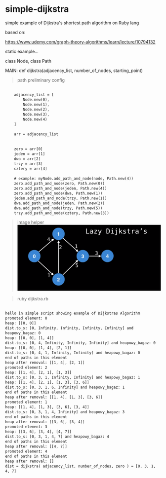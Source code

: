# simple-dijkstra
simple example of Dijkstra's shortest path algorithm on Ruby lang

based on:

https://www.udemy.com/graph-theory-algorithms/learn/lecture/10794132


static example...

class Node, class Path

MAIN: def dijkstra(adjacency_list, number_of_nodes, starting_point)


> path preliminary config

```

    adjacency_list = [
        Node.new(0),
        Node.new(1),
        Node.new(2),
        Node.new(3),
        Node.new(4)
    ]

    arr = adjacency_list


    zero = arr[0]
    jeden = arr[1]
    dwa = arr[2]
    trzy = arr[3]
    cztery = arr[4]

    # example: myNode.add_path_and_node(node, Path.new(4))
    zero.add_path_and_node(zero, Path.new(0))
    zero.add_path_and_node(jeden, Path.new(4))
    zero.add_path_and_node(dwa, Path.new(1))
    jeden.add_path_and_node(trzy, Path.new(1))
    dwa.add_path_and_node(jeden, Path.new(2))
    dwa.add_path_and_node(trzy, Path.new(5))
    trzy.add_path_and_node(cztery, Path.new(3))

```

> image helper
![image-helper](https://raw.githubusercontent.com/mateuszmilewski/simple-dijkstra/master/Capture.png)

> ruby dijkstra.rb


```

hello in simple script showing example of Dijkstras Algorithm
promoted element: 0
heap: [[0, 0]]
dist.to_s: [0, Infinity, Infinity, Infinity, Infinity] and heapowy_bagaz: 0
heap: [[0, 0], [1, 4]]
dist.to_s: [0, 4, Infinity, Infinity, Infinity] and heapowy_bagaz: 0
heap: [[0, 0], [1, 4], [2, 1]]
dist.to_s: [0, 4, 1, Infinity, Infinity] and heapowy_bagaz: 0
end of paths in this element
heap after removal: [[1, 4], [2, 1]]
promoted element: 2
heap: [[1, 4], [2, 1], [1, 3]]
dist.to_s: [0, 3, 1, Infinity, Infinity] and heapowy_bagaz: 1
heap: [[1, 4], [2, 1], [1, 3], [3, 6]]
dist.to_s: [0, 3, 1, 6, Infinity] and heapowy_bagaz: 1
end of paths in this element
heap after removal: [[1, 4], [1, 3], [3, 6]]
promoted element: 1
heap: [[1, 4], [1, 3], [3, 6], [3, 4]]
dist.to_s: [0, 3, 1, 4, Infinity] and heapowy_bagaz: 3
end of paths in this element
heap after removal: [[3, 6], [3, 4]]
promoted element: 3
heap: [[3, 6], [3, 4], [4, 7]]
dist.to_s: [0, 3, 1, 4, 7] and heapowy_bagaz: 4
end of paths in this element
heap after removal: [[4, 7]]
promoted element: 4
end of paths in this element
heap after removal: []
dist = dijkstra( adjacency_list, number_of_nodes, zero ) = [0, 3, 1, 4, 7]

```
